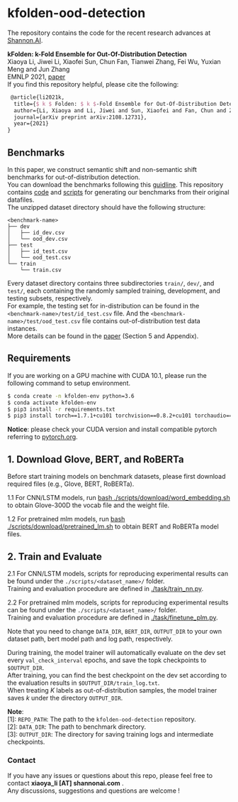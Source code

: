 # kfolden-ood-detection

The repository contains the code for the recent research advances at [Shannon.AI](http://www.shannonai.com). 

**kFolden: k-Fold Ensemble for Out-Of-Distribution Detection** <br>
Xiaoya Li, Jiwei Li, Xiaofei Sun, Chun Fan, Tianwei Zhang, Fei Wu, Yuxian Meng and Jun Zhang<br>
EMNLP 2021, [paper](https://arxiv.org/pdf/2108.12731)<br>
If you find this repository helpful, please cite the following:
```tex 
 @article{li2021k,
  title={$ k $ Folden: $ k $-Fold Ensemble for Out-Of-Distribution Detection},
  author={Li, Xiaoya and Li, Jiwei and Sun, Xiaofei and Fan, Chun and Zhang, Tianwei and Wu, Fei and Meng, Yuxian and Zhang, Jun},
  journal={arXiv preprint arXiv:2108.12731},
  year={2021}
}
```

## Benchmarks 

In this paper, we construct semantic shift and non-semantic shift benchmarks for out-of-distribution detection. <br>
You can download the benchmarks following this [guidline](./data/README.md). 
This repository contains [code](./data/preprocess) and [scripts](./scripts/data_preprocess) for generating our benchmarks from their original datafiles.   <br>
The unzipped dataset directory should have the following structure: <br>

```text
<benchmark-name>
├── dev
│   ├── id_dev.csv
│   └── ood_dev.csv
├── test
│   ├── id_test.csv
│   └── ood_test.csv
└── train
    └── train.csv
```

Every dataset directory contains three subdirectories `train/`, `dev/`, and `test/`, each containing the randomly sampled training, development, and testing subsets, respectively. <br>
For example, the testing set for in-distribution can be found in the `<benchmark-name>/test/id_test.csv` file. 
And the `<benchmark-name>/test/ood_test.csv` file contains out-of-distribution test data instances. <br>
More details can be found in the [paper](https://arxiv.org/pdf/2108.12731.pdf) (Section 5 and Appendix). 


## Requirements

If you are working on a GPU machine with CUDA 10.1, please run the following command to setup environment. <br> 

```bash 
$ conda create -n kfolden-env python=3.6
$ conda activate kfolden-env
$ pip3 install -r requirements.txt 
$ pip3 install torch==1.7.1+cu101 torchvision==0.8.2+cu101 torchaudio==0.7.2 -f https://download.pytorch.org/whl/torch_stable.html
``` 

**Notice**: please check your CUDA version and install compatible pytorch referring to [pytorch.org](https://pytorch.org/).  



## 1. Download Glove, BERT, and RoBERTa 

Before start training models on benchmark datasets, please first download required files (e.g., Glove, BERT, RoBERTa).  

1.1 For CNN/LSTM models, run [bash ./scripts/download/word_embedding.sh](./scripts/download/word_embedding.sh) to obtain Glove-300D the vocab file and the weight file. <br>

1.2 For pretrained mlm models, run [bash ./scripts/download/pretrained_lm.sh](./scripts/download/pretrained_lm.sh) 
to obtain BERT and RoBERTa model files.

## 2. Train and Evaluate 

2.1 For CNN/LSTM models, scripts for reproducing experimental results can be found under the `./scripts/<dataset_name>/` folder. <br>
Training and evaluation procedure are defined in [./task/train_nn.py](./task/train_nn.py).  <br>

2.2 For pretrained mlm models, scripts for reproducing experimental results can be found under the `./scripts/<dataset_name>/` folder. <br>
Training and evaluation procedure are defined in [./task/finetune_plm.py](./task/finetune_plm.py). <br>

Note that you need to change `DATA_DIR`, `BERT_DIR`, `OUTPUT_DIR` to your own dataset path, bert model path and log path, respectively.  <br> 

During training, the model trainer will automatically evaluate on the dev set every `val_check_interval` epochs,
and save the topk checkpoints to `$OUTPUT_DIR`. <br> 
After training, you can find the best checkpoint on the dev set according to the evaluation results in `$OUTPUT_DIR/train_log.txt`. <br> 
When treating $K$ labels as out-of-distribution samples, the model trainer saves $k$ under the directory `OUTPUT_DIR`. 

**Note**: <br>
[1]: `REPO_PATH`: The path to the `kfolden-ood-detection` repository. <br> 
[2]: `DATA_DIR`: The path to benchmark directory. <br> 
[3]: `OUTPUT_DIR`: The directory for saving training logs and intermediate checkpoints. <br>


### Contact 

If you have any issues or questions about this repo, please feel free to contact **xiaoya_li [AT] shannonai.com** .<br>
Any discussions, suggestions and questions are welcome !
